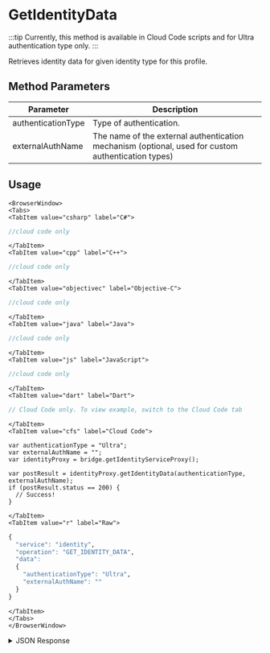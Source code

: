 # GetIdentityData

:::tip
Currently, this method is available in Cloud Code scripts and for Ultra authentication type only.
:::

Retrieves identity data for given identity type for this profile.

<PartialServop service_name="identity" operation_name="GET_IDENTITY_DATA" />

## Method Parameters
Parameter | Description
--------- | -----------
authenticationType | Type of authentication.
externalAuthName | The name of the external authentication mechanism (optional, used for custom authentication types)

## Usage

```mdx-code-block
<BrowserWindow>
<Tabs>
<TabItem value="csharp" label="C#">
```

```csharp
//cloud code only
```

```mdx-code-block
</TabItem>
<TabItem value="cpp" label="C++">
```

```cpp
//cloud code only
```

```mdx-code-block
</TabItem>
<TabItem value="objectivec" label="Objective-C">
```

```objectivec
//cloud code only
```

```mdx-code-block
</TabItem>
<TabItem value="java" label="Java">
```

```java
//cloud code only
```

```mdx-code-block
</TabItem>
<TabItem value="js" label="JavaScript">
```

```javascript
//cloud code only
```

```mdx-code-block
</TabItem>
<TabItem value="dart" label="Dart">
```

```dart
// Cloud Code only. To view example, switch to the Cloud Code tab
```

```mdx-code-block
</TabItem>
<TabItem value="cfs" label="Cloud Code">
```

```cfscript
var authenticationType = "Ultra";
var externalAuthName = "";
var identityProxy = bridge.getIdentityServiceProxy();

var postResult = identityProxy.getIdentityData(authenticationType, externalAuthName);
if (postResult.status == 200) {
  // Success!
}
```

```mdx-code-block
</TabItem>
<TabItem value="r" label="Raw">
```

```r
{
  "service": "identity",
  "operation": "GET_IDENTITY_DATA",
  "data":
  {
    "authenticationType": "Ultra",
    "externalAuthName": ""
  }
}
```

```mdx-code-block
</TabItem>
</Tabs>
</BrowserWindow>
```

<details>
<summary>JSON Response</summary>

```json
{
  "data": {
    "identityData": {
      "blockchain_id": "-a-blockchain-id-"
    }
  },
  "status": 200
}
```
</details>

